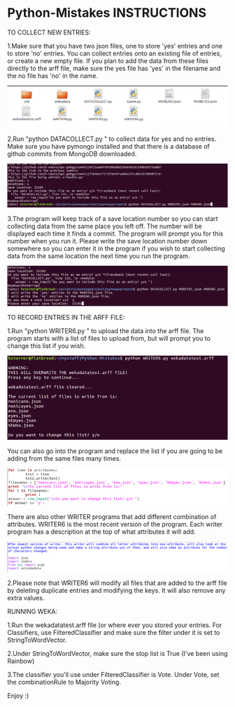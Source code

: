 Python-Mistakes INSTRUCTIONS
==========================================================================================================================

TO COLLECT NEW ENTRIES:

1.Make sure that you have two json files, one to store 'yes' entries and one to store 'no' entries. You can collect entries onto an existing file of entries, or create a new empty file. If you plan to add the data from these files directly to the arff file, make sure the yes file has 'yes' in the filename and the no file has 'no' in the name.

![Alt text](/INSTRUCTIONS/fig1.png?raw=true "FIGURE 1")

2.Run "python DATACOLLECT.py <yesfile> <nofile>" to collect data for yes and no entries. Make sure you have pymongo installed and that there is a database of github commits from MongoDB downloaded. 

![Alt text](/INSTRUCTIONS/fig2.png?raw=true "FIGURE 2")

3.The program will keep track of a save location number so you can start collecting data from the same place you left off. The number will be displayed each time it finds a commit. The program will prompt you for this number when you run it. Please write the save location number down somewhere so you can enter it in the program if you wish to start collecting data from the same location the next time you run the program.

![Alt text](/INSTRUCTIONS/fig3.png?raw=true "FIGURE 3")

TO RECORD ENTRIES IN THE ARFF FILE:

1.Run "python WRITER6.py <name of arff file>" to upload the data into the arff file. The program starts with a list of files to upload from, but will prompt you to change this list if you wish.

![Alt text](/INSTRUCTIONS/fig4.png?raw=true "FIGURE 4")

You can also go into the program and replace the list if you are going to be adding from the same files many times. 

![Alt text](/INSTRUCTIONS/fig5.png?raw=true "FIGURE 5")

There are also other WRITER programs that add different combination of attributes. WRITER6 is the most recent version of the program. Each writer program has a description at the top of what attributes it will add.

![Alt text](/INSTRUCTIONS/fig6.png?raw=true "FIGURE 6")

2.Please note that WRITER6 will modify all files that are added to the arff file by deleting duplicate entries and modifying the keys. It will also remove any extra values.

RUNNING WEKA:

1.Run the wekadatatest.arff file (or where ever you stored your entries. For Classifiers, use FilteredClassifier and make sure the filter under it is set to StringToWordVector. 

2.Under StringToWordVector, make sure the stop list is True (I've been using Rainbow)

3.The classifier you'll use under FilteredClassifier is Vote. Under Vote, set the combinationRule to Majority Voting.



Enjoy :)
